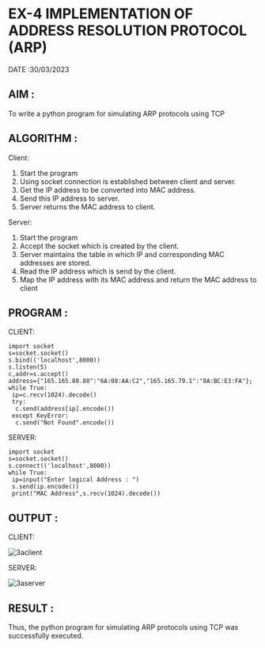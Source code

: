 # EX-4 IMPLEMENTATION OF ADDRESS RESOLUTION PROTOCOL (ARP)

DATE :30/03/2023

## AIM :
To write a python program for simulating ARP protocols using TCP

## ALGORITHM :
Client:
1. Start the program
2. Using socket connection is established between client and server.
3. Get the IP address to be converted into MAC address.
4. Send this IP address to server.
5. Server returns the MAC address to client.

Server:
1. Start the program
2. Accept the socket which is created by the client.
3. Server maintains the table in which IP and corresponding MAC addresses are
stored.
4. Read the IP address which is send by the client.
5. Map the IP address with its MAC address and return the MAC address to client

## PROGRAM :
CLIENT:
```
import socket
s=socket.socket()
s.bind(('localhost',8000))
s.listen(5)
c,addr=s.accept()
address={"165.165.80.80":"6A:08:AA:C2","165.165.79.1":"8A:BC:E3:FA"};
while True:
 ip=c.recv(1024).decode()
 try:
  c.send(address[ip].encode())
 except KeyError:
  c.send("Not Found".encode())
```
SERVER:
```
import socket
s=socket.socket()
s.connect(('localhost',8000))
while True:
 ip=input("Enter logical Address : ")
 s.send(ip.encode())
 print("MAC Address",s.recv(1024).decode())
```
## OUTPUT :
CLIENT:

![3aclient](https://github.com/Vanisha0609/EX-4/assets/119104009/002079ec-b94d-41a8-b27a-4d7ed8b21b06)

SERVER:

![3aserver](https://github.com/Vanisha0609/EX-4/assets/119104009/b1544166-5e69-4904-a6fe-411e3bf40c74)

## RESULT :
Thus, the python program for simulating ARP protocols using TCP was successfully 
executed.




